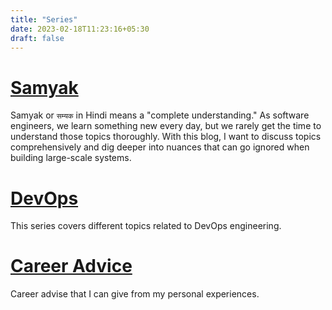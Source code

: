 ```yaml
---
title: "Series"
date: 2023-02-18T11:23:16+05:30
draft: false
---
```


# [Samyak](/series/samyak)
Samyak or `सम्यक` in Hindi means a "complete understanding." As software engineers, we learn something new every day, but we rarely get the time to understand those topics thoroughly.
With this blog, I want to discuss topics comprehensively and dig deeper into nuances that can go ignored when building large-scale systems.

# [DevOps](/series/devops)
This series covers different topics related to DevOps engineering.

# [Career Advice](/series/career%20advice)
Career advise that I can give from my personal experiences.
